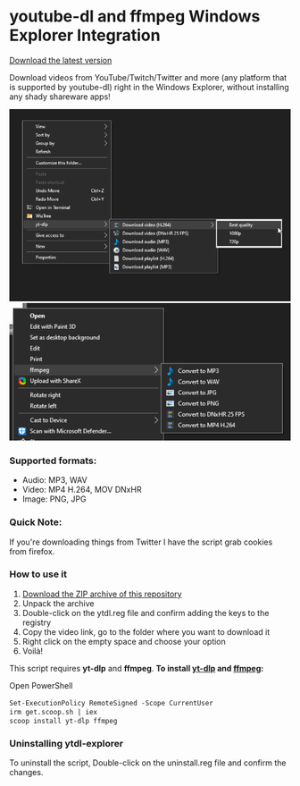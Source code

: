 # youtube-dl and ffmpeg Windows Explorer Integration
[Download the latest version](https://github.com/noriaela/ytdl-explorer/archive/refs/heads/main.zip)

Download videos from YouTube/Twitch/Twitter and more (any platform that is supported by youtube-dl) right in the Windows Explorer, without installing any shady shareware apps!

![Screenshot](res/1.png)
![Screenshot](res/2.png)

### Supported formats:
* Audio: MP3, WAV
* Video: MP4 H.264, MOV DNxHR
* Image: PNG, JPG


### Quick Note:
If you're downloading things from Twitter I have the script grab cookies from firefox.

### How to use it
1. [Download the ZIP archive of this repository](https://github.com/noriaela/ytdl-explorer/archive/refs/heads/main.zip)
2. Unpack the archive
3. Double-click on the ytdl.reg file and confirm adding the keys to the registry
4. Copy the video link, go to the folder where you want to download it
5. Right click on the empty space and choose your option
6. Voilà!

This script requires **yt-dlp** and **ffmpeg**.
**To install [yt-dlp](https://github.com/yt-dlp/yt-dlp) and [ffmpeg](https://ffmpeg.org/):**

Open PowerShell
```
Set-ExecutionPolicy RemoteSigned -Scope CurrentUser
irm get.scoop.sh | iex
scoop install yt-dlp ffmpeg
```

### Uninstalling ytdl-explorer
To uninstall the script, Double-click on the uninstall.reg file and confirm the changes.
